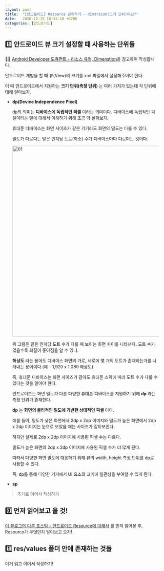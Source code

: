 ```yaml
---
layout: post
title:  "[안드로이드] Resource 관리하기 - dimension(크기 단위)이란?"
date:   2020-12-15 18:34:10 +0700
categories: [안드로이드]
---
```


## 1️⃣ 안드로이드 뷰 크기 설정할 때 사용하는 단위들

✍🏻 [Android Developer 도큐먼트 - 리소스 유형, Dimenstion](https://developer.android.com/guide/topics/resources/more-resources#Dimension)을 참고하여 작성합니다.

안드로이드 개발을 할 때 뷰(View)의 크기를 xml 파일에서 설정해주어야 한다.

이 때 안드로이드에서 지원하는 __크기 단위(측정 단위)__ 는 여러 가지가 있는데 각 단위에 대해 알아보자.

* __dp(Device Independence Pixel)__

    dp의 의미는 __디바이스에 독립적인 픽셀__ 이라는 의미이다. 디바이스에 독립적인 픽셀이라는 말에 대해서 이해하기 위해 조금 더 살펴보자.

    휴대폰 디바이스는 화면 사이즈가 같은 기기라도 화면의 밀도는 다를 수 있다.

    밀도가 다르다는 말은 인치당 도트(화소) 수가 디바이스마다 다르다는 것이다.

    <img width="625" alt="01" src="https://user-images.githubusercontent.com/31889335/102197992-31556b00-3f05-11eb-99bd-5eb31f58d7c2.png">

    위 그림은 같은 인치당 도트 수가 다를 때 보이는 화면 차이를 나타낸다. 도트 수가 많을수록 화질이 좋아짐을 알 수 있다.

    __해상도__ 라는 용어도 디바이스 화면의 가로, 세로에 몇 개의 도트가 존재하는가를 나타내는 용어이다.(예 - 1,920 x 1,080 해상도)

    즉, 휴대폰 디바이스는 화면 사이즈가 같아도 휴대폰 스펙에 따라 도트 수가 다를 수 있다는 것을 알아야 한다.

    안드로이드는 화면 밀도가 다른 다양한 휴대폰 디바이스를 지원하기 위해 __dp__ 라는 측정 단위가 존재한다.

    __dp__ 는 __화면의 물리적인 밀도에 기반한 상대적인 픽셀__ 이다.

    예를 들어, 밀도가 낮은 화면에서 2dp x 2dp 이미지와 밀도가 높은 화면에서 2dp x 2dp 이미지는 눈으로 보았을 때는 사이즈가 같아보인다.

    하지만 실제로 2dp x 2dp 이미지에 사용된 픽셀 수는 다르다.

    밀도가 높은 화면의 2dp x 2dp 이미지에 사용된 픽셀 수가 더 많게 된다.

    따라서 다양한 화면 밀도에 대응하기 위해 뷰의 width, height 측정 단위를 dp로 사용할 수 있다.

    즉, dp를 통해 다양한 기기에서 UI 요소의 크기에 일관성을 부여할 수 있게 된다.

* __sp__

> 추가로 이어서 작성하기

## 0️⃣ 먼저 읽어보고 올 것!

[이 블로그의 다른 포스팅 - 안드로이드 Resource에 대해서](https://choheeis.github.io/newblog//articles/2020-04/AppResource) 를 먼저 읽어본 후, Resource가 무엇인지 알아보고 오자!

## 1️⃣ res/values 폴더 안에 존재하는 것들

 이거 읽고 이어서 작성하기!